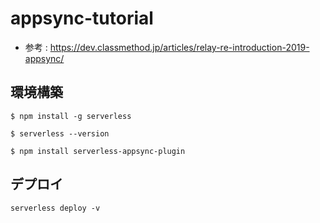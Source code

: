 # appsync-tutorial

* 参考 : https://dev.classmethod.jp/articles/relay-re-introduction-2019-appsync/
## 環境構築

```
$ npm install -g serverless

$ serverless --version

$ npm install serverless-appsync-plugin

```

## デプロイ

```
serverless deploy -v
```